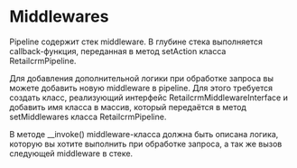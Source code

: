 # Middlewares

Pipeline содержит стек middleware. В глубине стека выполняется callback-функция, переданная в метод setAction класса RetailcrmPipeline.

Для добавления дополнительной логики при обработке запроса вы можете добавить новую middleware в pipeline.
Для этого требуется создать класс, реализующий интерфейс RetailcrmMiddlewareInterface и добавить имя класса в массив, который передаётся в метод setMiddlewares класса RetailcrmPipeline.

В методе __invoke() middleware-класса должна быть описана логика, которую вы хотите выполнить при обработке запроса, а так же вызов следующей middleware в стеке.